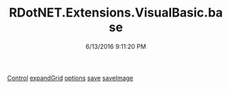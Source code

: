 ﻿---
title: RDotNET.Extensions.VisualBasic.base
date: 6/13/2016 9:11:20 PM
---

[Control](T-RDotNET.Extensions.VisualBasic.base.Control.html)
[expandGrid](T-RDotNET.Extensions.VisualBasic.base.expandGrid.html)
[options](T-RDotNET.Extensions.VisualBasic.base.options.html)
[save](T-RDotNET.Extensions.VisualBasic.base.save.html)
[saveImage](T-RDotNET.Extensions.VisualBasic.base.saveImage.html)
